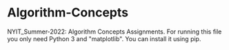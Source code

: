 # Algorithm-Concepts
NYIT_Summer-2022: Algorithm Concepts Assignments.
For running this file you only need Python 3 and "matplotlib".
You can install it using pip.
